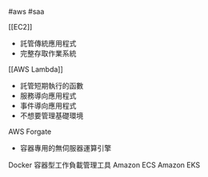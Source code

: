#aws #saa 

[[EC2]]
- 託管傳統應用程式
- 完整存取作業系統

[[AWS Lambda]]
- 託管短期執行的函數
- 服務導向應用程式
- 事件導向應用程式
- 不想要管理基礎環境

AWS Forgate
- 容器專用的無伺服器運算引擎


Docker 容器型工作負載管理工具
Amazon ECS
Amazon EKS


